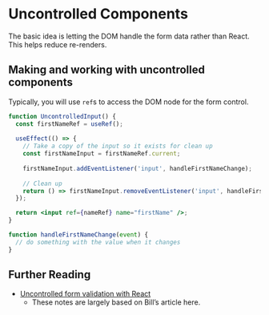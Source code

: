 # Uncontrolled Components

The basic idea is letting the DOM handle the form data rather than React. This
helps reduce re-renders.

## Making and working with uncontrolled components

Typically, you will use `ref`s to access the DOM node for the form control.

```jsx
function UncontrolledInput() {
  const firstNameRef = useRef();
  
  useEffect(() => {
    // Take a copy of the input so it exists for clean up
    const firstNameInput = firstNameRef.current;
    
    firstNameInput.addEventListener('input', handleFirstNameChange);
    
    // Clean up
    return () => firstNameInput.removeEventListener('input', handleFirstNameChange);
  });

  return <input ref={nameRef} name="firstName" />;
}

function handleFirstNameChange(event) {
  // do something with the value when it changes
}
```

## Further Reading

- [Uncontrolled form validation with React](https://dev.to/bluebill1049/uncontrolled-form-for-react-2b3n)
  - These notes are largely based on Bill’s article here.
